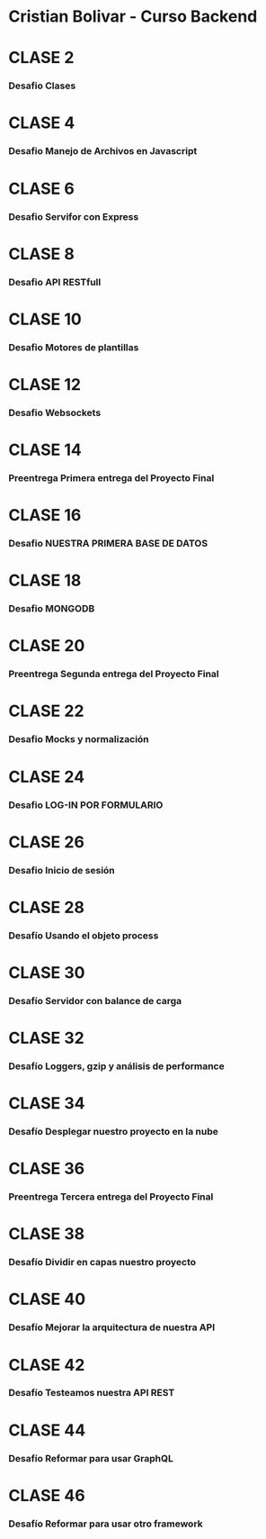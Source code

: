 # Cristian Bolivar - Curso Backend

# CLASE 2

### Desafio Clases

# CLASE 4

### Desafio Manejo de Archivos en Javascript

# CLASE 6

### Desafio Servifor con Express

# CLASE 8

### Desafio API RESTfull

# CLASE 10

### Desafio Motores de plantillas

# CLASE 12

### Desafio Websockets

# CLASE 14

### Preentrega Primera entrega del Proyecto Final

# CLASE 16

### Desafio NUESTRA PRIMERA BASE DE DATOS

# CLASE 18

### Desafio MONGODB

# CLASE 20

### Preentrega Segunda entrega del Proyecto Final

# CLASE 22

### Desafio Mocks y normalización

# CLASE 24

### Desafio LOG-IN POR FORMULARIO

# CLASE 26

### Desafio Inicio de sesión

# CLASE 28

### Desafío Usando el objeto process

# CLASE 30

### Desafío  Servidor con balance de carga

# CLASE 32

### Desafío  Loggers, gzip y análisis de performance

# CLASE 34

### Desafío  Desplegar nuestro proyecto en la nube

# CLASE 36

### Preentrega Tercera entrega del Proyecto Final

# CLASE 38

### Desafío Dividir en capas nuestro proyecto

# CLASE 40

### Desafío Mejorar la arquitectura de nuestra API

# CLASE 42

### Desafío Testeamos nuestra API REST

# CLASE 44

### Desafío Reformar para usar GraphQL

# CLASE 46

### Desafío Reformar para usar otro framework